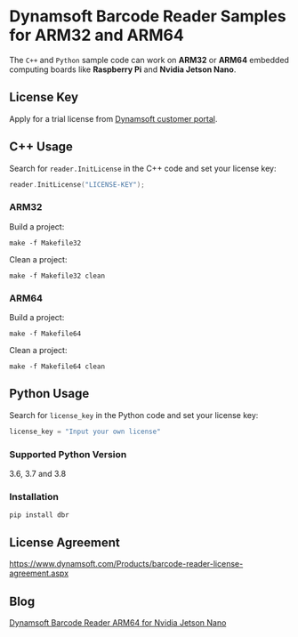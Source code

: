 # Dynamsoft Barcode Reader Samples for ARM32 and ARM64
The `C++` and `Python` sample code can work on **ARM32** or **ARM64** embedded computing boards like **Raspberry Pi** and **Nvidia Jetson Nano**.

## License Key
Apply for a trial license from [Dynamsoft customer portal](https://www.dynamsoft.com/customer/license/trialLicense).


## C++ Usage

Search for `reader.InitLicense` in the C++ code and set your license key:

```cpp
reader.InitLicense("LICENSE-KEY");
```

### ARM32
Build a project:

```
make -f Makefile32
```

Clean a project:

```
make -f Makefile32 clean
```

### ARM64
Build a project:

```
make -f Makefile64
```

Clean a project:

```
make -f Makefile64 clean
```

## Python Usage

Search for `license_key` in the Python code and set your license key:

```python
license_key = "Input your own license"
```

### Supported Python Version
3.6, 3.7 and 3.8

### Installation

```
pip install dbr
```



## License Agreement
https://www.dynamsoft.com/Products/barcode-reader-license-agreement.aspx

## Blog
[Dynamsoft Barcode Reader ARM64 for Nvidia Jetson Nano](https://www.dynamsoft.com/codepool/jetson-nano-arm64-barcode-sdk.html)
